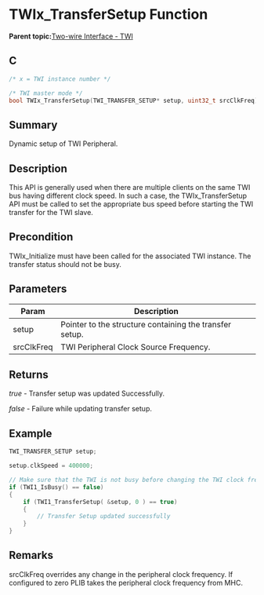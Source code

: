 # TWIx\_TransferSetup Function

**Parent topic:**[Two-wire Interface - TWI](GUID-384E478E-B880-4F6B-83D6-792074118820.md)

## C

```c
/* x = TWI instance number */

/* TWI master mode */
bool TWIx_TransferSetup(TWI_TRANSFER_SETUP* setup, uint32_t srcClkFreq)
```

## Summary

Dynamic setup of TWI Peripheral.

## Description

This API is generally used when there are multiple clients on the same TWI bus having different clock speed. In such a case, the TWIx\_TransferSetup API must be called to set the appropriate bus speed before starting the TWI transfer for the TWI slave.

## Precondition

TWIx\_Initialize must have been called for the associated TWI instance. The transfer status should not be busy.

## Parameters

|Param|Description|
|-----|-----------|
|setup|Pointer to the structure containing the transfer setup.|
|srcClkFreq|TWI Peripheral Clock Source Frequency.|

## Returns

*true* - Transfer setup was updated Successfully.

*false* - Failure while updating transfer setup.

## Example

```c
TWI_TRANSFER_SETUP setup;

setup.clkSpeed = 400000;

// Make sure that the TWI is not busy before changing the TWI clock frequency
if (TWI1_IsBusy() == false)
{
    if (TWI1_TransferSetup( &setup, 0 ) == true)
    {
        // Transfer Setup updated successfully
    }
}
```

## Remarks

srcClkFreq overrides any change in the peripheral clock frequency. If configured to zero PLIB takes the peripheral clock frequency from MHC.

